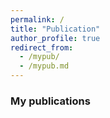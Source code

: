 ```yaml
---
permalink: /
title: "Publication"
author_profile: true
redirect_from: 
  - /mypub/
  - /mypub.md
---
```



### My publications
